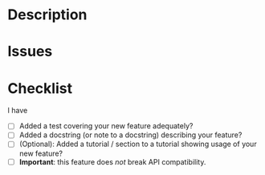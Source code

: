 <!--
Thank you for creating a PR on yabf!

Please read through the following and check the boxes to ensure
your PR meets our coding standards and that it follows the
correct pathways for testing and deployment.
-->

# Description
<!-- Write a brief description of what the new feature does, and how a review could take it for a spin -->

# Issues
<!-- If this feature is in response to any open issues, reference them here by adding a line for each, with "Fixes #xx".
     Otherwise remove this section.
-->

# Checklist
I have

- [ ] Added a test covering your new feature adequately?
- [ ] Added a docstring (or note to a docstring) describing your feature?
- [ ] (Optional): Added a tutorial / section to a tutorial showing usage of your new feature?
- [ ] **Important**: this feature does *not* break API compatibility.
